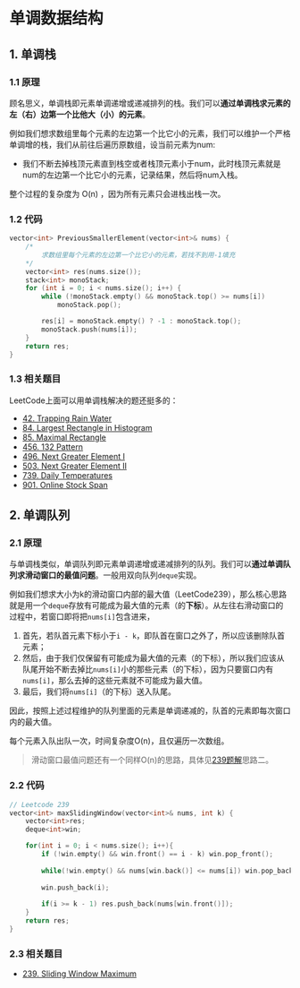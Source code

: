 # 单调数据结构

## 1. 单调栈

### 1.1 原理

顾名思义，单调栈即元素单调递增或递减排列的栈。我们可以**通过单调栈求元素的左（右）边第一个比他大（小）的元素**。

例如我们想求数组里每个元素的左边第一个比它小的元素，我们可以维护一个严格单调增的栈，我们从前往后遍历原数组，设当前元素为num:

* 我们不断去掉栈顶元素直到栈空或者栈顶元素小于num，此时栈顶元素就是num的左边第一个比它小的元素，记录结果，然后将num入栈。

整个过程的复杂度为 O(n) ，因为所有元素只会进栈出栈一次。

### 1.2 代码

``` C++
vector<int> PreviousSmallerElement(vector<int>& nums) {
    /*
        求数组里每个元素的左边第一个比它小的元素，若找不到用-1填充
    */
    vector<int> res(nums.size());
    stack<int> monoStack;
    for (int i = 0; i < nums.size(); i++) {
        while (!monoStack.empty() && monoStack.top() >= nums[i])
            monoStack.pop();

        res[i] = monoStack.empty() ? -1 : monoStack.top();
        monoStack.push(nums[i]);
    }
    return res;
}
```

### 1.3 相关题目

LeetCode上面可以用单调栈解决的题还挺多的：
* [42. Trapping Rain Water](https://leetcode.com/problems/trapping-rain-water/)
* [84. Largest Rectangle in Histogram](https://leetcode.com/problems/largest-rectangle-in-histogram/)
* [85. Maximal Rectangle](https://leetcode.com/problems/maximal-rectangle/)
* [456. 132 Pattern](https://leetcode.com/problems/132-pattern/)
* [496. Next Greater Element I](https://leetcode.com/problems/next-greater-element-i/)
* [503. Next Greater Element II](https://leetcode.com/problems/next-greater-element-ii/)
* [739. Daily Temperatures](https://leetcode.com/problems/daily-temperatures/)
* [901. Online Stock Span](https://leetcode.com/problems/online-stock-span/)


## 2. 单调队列

### 2.1 原理

与单调栈类似，单调队列即元素单调递增或递减排列的队列。我们可以**通过单调队列求滑动窗口的最值问题**。一般用双向队列`deque`实现。


例如我们想求大小为k的滑动窗口内部的最大值（LeetCode239），那么核心思路就是用一个`deque`存放有可能成为最大值的元素（的**下标**）。从左往右滑动窗口的过程中，若窗口即将把`nums[i]`包含进来，

1. 首先，若队首元素下标小于`i - k`，即队首在窗口之外了，所以应该删除队首元素；
2. 然后，由于我们仅保留有可能成为最大值的元素（的下标），所以我们应该从队尾开始不断去掉比`nums[i]`小的那些元素（的下标），因为只要窗口内有`nums[i]`，那么去掉的这些元素就不可能成为最大值。
3. 最后，我们将`nums[i]`（的下标）送入队尾。

因此，按照上述过程维护的队列里面的元素是单调递减的，队首的元素即每次窗口内的最大值。

每个元素入队出队一次，时间复杂度O(n)，且仅遍历一次数组。

> 滑动窗口最值问题还有一个同样O(n)的思路，具体见[239题解](../../solutions/239.%20Sliding%20Window%20Maximum.md)思路二。

### 2.2 代码
``` C++
// Leetcode 239
vector<int> maxSlidingWindow(vector<int>& nums, int k) {
    vector<int>res;
    deque<int>win;

    for(int i = 0; i < nums.size(); i++){
        if (!win.empty() && win.front() == i - k) win.pop_front();
        
        while(!win.empty() && nums[win.back()] <= nums[i]) win.pop_back();
        
        win.push_back(i);
        
        if(i >= k - 1) res.push_back(nums[win.front()]);
    }
    return res;
}
```

### 2.3 相关题目

* [239. Sliding Window Maximum](https://leetcode.com/problems/sliding-window-maximum/)
 



